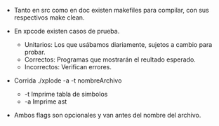 * Tanto en src como en doc existen makefiles para compilar, con sus respectivos make clean.
* En xpcode existen casos de prueba.

  * Unitarios: Los que usábamos diariamente, sujetos a cambio para probar.
  * Correctos: Programas que mostrarán el reultado esperado.
  * Incorrectos: Verifican errores.

* Corrida ./xplode -a -t nombreArchivo
  * -t Imprime tabla de simbolos
  * -a Imprime ast
  
* Ambos flags son opcionales y van antes del nombre del archivo.
   
